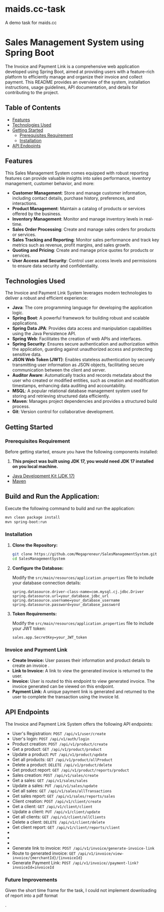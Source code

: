 # maids.cc-task
A demo task for maids.cc

# Sales Management System using Spring Boot

The Invoice and Payment Link is a comprehensive web application developed using Spring Boot, aimed at providing users with a feature-rich platform to efficiently manage and organize their invoice and collect payment. This README provides an overview of the system, installation instructions, usage guidelines, API documentation, and details for contributing to the project.

## Table of Contents

- [Features](#features)
- [Technologies Used](#technologies-used)
- [Getting Started](#getting-started)
    - [Prerequisites Requirement](#prerequisites-requirement)
    - [Installation](#installation)
- [API Endpoints](#api-endpoints)


## Features

This Sales Management System comes equipped with robust reporting features can provide valuable insights into sales performance, inventory management, customer behavior, and more:

- **Customer Management**: Store and manage customer information, including contact details, purchase history, preferences, and interactions.
- **Product Management**: Maintain a catalog of products or services offered by the business.
- **Inventory Management**: Monitor and manage inventory levels in real-time.
- **Sales Order Processing**: Create and manage sales orders for products or services.
- **Sales Tracking and Reporting**: Monitor sales performance and track key metrics such as revenue, profit margins, and sales growth.
- **Quoting and Pricing**: Create and manage price quotes for products or services.
- **User Access and Security**: Control user access levels and permissions to ensure data security and confidentiality.

## Technologies Used

The Invoice and Payment Link System leverages modern technologies to deliver a robust and efficient experience:

- **Java**: The core programming language for developing the application logic.
- **Spring Boot**: A powerful framework for building robust and scalable applications.
- **Spring Data JPA**: Provides data access and manipulation capabilities using the Java Persistence API.
- **Spring Web**: Facilitates the creation of web APIs and interfaces.
- **Spring Security**: Ensures secure authentication and authorization within the application, guarding against unauthorized access and protecting sensitive data.
- **JSON Web Token (JWT)**: Enables stateless authentication by securely transmitting user information as JSON objects, facilitating secure communication between the client and server.
- **Auditor Aware**: Automatically tracks and records metadata about the user who created or modified entities, such as creation and modification timestamps, enhancing data auditing and accountability.
- **MSQL**: A popular relational database management system used for storing and retrieving structured data efficiently.
- **Maven**: Manages project dependencies and provides a structured build process.
- **Git**: Version control for collaborative development.

## Getting Started

### Prerequisites Requirement

Before getting started, ensure you have the following components installed:

1. **This project was built using JDK 17, you would need JDK 17 installed on you local machine.**

- [Java Development Kit (JDK 17)](https://www.oracle.com/java/technologies/javase-downloads.html)
- [Maven](https://maven.apache.org/download.cgi)


## Build and Run the Application:

Execute the following command to build and run the application:

````bash
mvn clean package install
mvn spring-boot:run
````


### Installation

1. **Clone the Repository:**

   ```bash
   git clone https://github.com/Megapreneur/SalesManagementSystem.git
   cd SalesManagementSystem
   ```

2. **Configure the Database:**

   Modify the `src/main/resources/application.properties` file to include your database connection details:

   ```properties
   spring.datasource.driver-class-name=com.mysql.cj.jdbc.Driver
   spring.datasource.url=your_database_jdbc_url
   spring.datasource.username=your_database_username
   spring.datasource.password=your_database_password
   ```

3. **Token Requirements:**

   Modify the `src/main/resources/application.properties` file to include your JWT token:
   
    ```properties
   sales.app.SecretKey=your_JWT_token
    ```

### Invoice and Payment Link

- **Create Invoice:** User passes their information and product details to create an invoice .
- **Link to Invoice:** A link to view the generated invoice is returned to the user.
- **Invoice:** User is routed to this endpoint to view generated invoice. The invoice generated can be viewed on this endpoint.
- **Payment Link:** A unique payment link is generated and returned to the user to complete the transaction using the invoice Id.


## API Endpoints

The Invoice and Payment Link System offers the following API endpoints:

- User's Registration: `POST /api/v1/user/create`
- User's login: `POST /api/v1/auth/login`
- Product creation: `POST /api/v1/product/create`
- Get a product: `GET /api/v1/product/product`
- Update a product: `PUT /api/v1/product/update`
- Get all products: `GET /api/v1/product/allProduct`
- Delete a product: `DELETE /api/v1/product/delete`
- Get product report: `GET /api/v1/product/reports/product`
- Sales creation: `POST /api/v1/sales/create`
- Get a sales: `GET /api/v1/sales/sales`
- Update a sales: `PUT /api/v1/sales/update`
- Get all sales: `GET /api/v1/sales/allTransactions`
- Get sales report: `GET /api/v1/sales/reports/sales`
- Client creation: `POST /api/v1/client/create`
- Get a client: `GET /api/v1/client/client`
- Update a client: `PUT /api/v1/client/update`
- Get all clients: `GET /api/v1/client/allClients`
- Delete a client: `DELETE /api/v1/client/delete`
- Get client report: `GET /api/v1/client/reports/client`
- 
- 
- 
- Generate link to invoice: `POST /api/v1/invoice/generate-invoice-link`
- Route to generated invoice: `GET /api/v1/invoice/view-invoice/{merchantId}/{invoiceId}`
- Generate Payment Link: `POST /api/v1/invoice//payment-link?invoiceId=invoiceId`


### Future Improvements

Given the short time frame for the task, I could not implement downloading of report into a pdf format



.